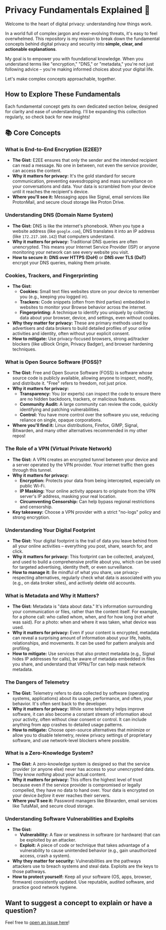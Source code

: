 # Privacy Fundamentals Explained 🧠

Welcome to the heart of digital privacy: understanding *how* things work.

In a world full of complex jargon and ever-evolving threats, it's easy to feel overwhelmed. This repository is my mission to break down the fundamental concepts behind digital privacy and security into **simple, clear, and actionable explanations**.

My goal is to empower you with foundational knowledge. When you understand terms like "encryption," "DNS," or "metadata," you're not just following advice – you're making informed choices about your digital life.

Let's make complex concepts approachable, together.

## How to Explore These Fundamentals

Each fundamental concept gets its own dedicated section below, designed for clarity and ease of understanding. I'll be expanding this collection regularly, so check back for new insights!

## 📚 Core Concepts

### What is End-to-End Encryption (E2EE)?
* **The Gist:** E2EE ensures that only the sender and the intended recipient can read a message. No one in between, not even the service provider, can access the content.
* **Why it matters for privacy:** It's the gold standard for secure communication, preventing eavesdropping and mass surveillance on your conversations and data. Your data is scrambled from your device until it reaches the recipient's device.
* **Where you'll see it:** Messaging apps like Signal, email services like ProtonMail, and secure cloud storage like Proton Drive.

### Understanding DNS (Domain Name System)
* **The Gist:** DNS is like the internet's phonebook. When you type a website address (like `google.com`), DNS translates it into an IP address (like `172.217.160.142`) that computers understand.
* **Why it matters for privacy:** Traditional DNS queries are often unencrypted. This means your Internet Service Provider (ISP) or anyone monitoring your network can see every website you visit.
* **How to secure it:** **DNS over HTTPS (DoH)** or **DNS over TLS (DoT)** encrypt your DNS queries, making them private.

### Cookies, Trackers, and Fingerprinting
* **The Gist:**
    * **Cookies:** Small text files websites store on your device to remember you (e.g., keeping you logged in).
    * **Trackers:** Code snippets (often from third parties) embedded in websites to monitor your Browse behavior across the internet.
    * **Fingerprinting:** A technique to identify you uniquely by collecting data about your browser, device, and settings, even without cookies.
* **Why they matter for privacy:** These are primary methods used by advertisers and data brokers to build detailed profiles of your online activities and identity, often without your explicit consent.
* **How to mitigate:** Use privacy-focused browsers, strong ad/tracker blockers (like uBlock Origin, Privacy Badger), and browser hardening techniques.

### What is Open Source Software (FOSS)?
* **The Gist:** Free and Open Source Software (FOSS) is software whose source code is publicly available, allowing anyone to inspect, modify, and distribute it. "Free" refers to freedom, not just price.
* **Why it matters for privacy:**
    * **Transparency:** You (or experts) can inspect the code to ensure there are no hidden backdoors, trackers, or malicious features.
    * **Community Audit:** A large community can review the code, quickly identifying and patching vulnerabilities.
    * **Control:** You have more control over the software you use, reducing reliance on single, opaque corporations.
* **Where you'll find it:** Linux distributions, Firefox, GIMP, Signal, Bitwarden, and many other alternatives recommended in my other repos!

### The Role of a VPN (Virtual Private Network)
* **The Gist:** A VPN creates an encrypted tunnel between your device and a server operated by the VPN provider. Your internet traffic then goes through this tunnel.
* **Why it matters for privacy:**
    * **Encryption:** Protects your data from being intercepted, especially on public Wi-Fi.
    * **IP Masking:** Your online activity appears to originate from the VPN server's IP address, masking your real location.
    * **Circumventing Censorship:** Can help bypass regional restrictions and censorship.
* **Key takeaway:** Choose a VPN provider with a strict "no-logs" policy and strong encryption.

### Understanding Your Digital Footprint
* **The Gist:** Your digital footprint is the trail of data you leave behind from all your online activities – everything you post, share, search for, and click.
* **Why it matters for privacy:** This footprint can be collected, analyzed, and used to build a comprehensive profile about you, which can be used for targeted advertising, identity theft, or even surveillance.
* **How to manage it:** Be mindful of what you share, use privacy-respecting alternatives, regularly check what data is associated with you (e.g., on data broker sites), and actively delete old accounts.

### What is Metadata and Why it Matters?
* **The Gist:** Metadata is "data about data." It's information surrounding your communication or files, rather than the content itself. For example, for a phone call: who called whom, when, and for how long (not *what* was said). For a photo: when and where it was taken, what device was used.
* **Why it matters for privacy:** Even if your content is encrypted, metadata can reveal a surprising amount of information about your life, habits, relationships, and movements. It can be used for pattern analysis and profiling.
* **How to mitigate:** Use services that also protect metadata (e.g., Signal hides IP addresses for calls), be aware of metadata embedded in files you share, and understand that VPNs/Tor can help mask network metadata.

### The Dangers of Telemetry
* **The Gist:** Telemetry refers to data collected by software (operating systems, applications) about its usage, performance, and often, your behavior. It's often sent back to the developer.
* **Why it matters for privacy:** While some telemetry helps improve software, it can also become a constant stream of information about your activity, often without clear consent or control. It can include anything from app crashes to detailed usage patterns.
* **How to mitigate:** Choose open-source alternatives that minimize or allow you to disable telemetry, review privacy settings of proprietary software, and use network-level blockers where possible.

### What is a Zero-Knowledge System?
* **The Gist:** A zero-knowledge system is designed so that the service provider (or anyone else) never has access to your unencrypted data. They know *nothing* about your actual content.
* **Why it matters for privacy:** This offers the highest level of trust because even if the service provider is compromised or legally compelled, they have no data to hand over. Your data is encrypted on your device *before* it ever reaches their servers.
* **Where you'll see it:** Password managers like Bitwarden, email services like TutaMail, and secure cloud storage.

### Understanding Software Vulnerabilities and Exploits
* **The Gist:**
    * **Vulnerability:** A flaw or weakness in software (or hardware) that can be exploited by an attacker.
    * **Exploit:** A piece of code or technique that takes advantage of a vulnerability to cause unintended behavior (e.g., gain unauthorized access, crash a system).
* **Why they matter for security:** Vulnerabilities are the pathways attackers use to breach systems and steal data. Exploits are the keys to those pathways.
* **How to protect yourself:** Keep all your software (OS, apps, browser, firmware) consistently updated. Use reputable, audited software, and practice good network hygiene.

## Want to suggest a concept to explain or have a question?

Feel free to [open an issue here](https://github.com/LuneX403/privacy-fundamentals-explained/issues)!

